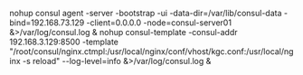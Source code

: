 nohup consul agent -server -bootstrap -ui -data-dir=/var/lib/consul-data -bind=192.168.73.129 -client=0.0.0.0 -node=consul-server01 &>/var/log/consul.log &
nohup consul-template -consul-addr 192.168.3.129:8500 -template "/root/consul/nginx.ctmpl:/usr/local/nginx/conf/vhost/kgc.conf:/usr/local/nginx -s reload" --log-level=info &>/var/log/consul.log &
